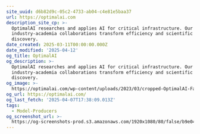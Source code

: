 ```yaml
---
site_uuid: d6b82d9c-05c2-4733-ab04-c4e81e5baa37
url: https://optimalai.com
description_site_cp: >-
  OptimalAI researches and applies AI for critical infrastructure. Our
  industry-academia collaborations transform efficiency and scientific
  discovery.
date_created: 2025-03-11T00:00:00.000Z
date_modified: '2025-04-12'
og_title: OptimalAI
og_description: >-
  OptimalAI researches and applies AI for critical infrastructure. Our
  industry-academia collaborations transform efficiency and scientific
  discovery.
og_image: >-
  https://optimalai.com/wp-content/uploads/2023/03/cropped-OptimalAI-Favicon-1-180x180.png
og_url: https://optimalai.com/
og_last_fetch: '2025-04-07T17:38:09.013Z'
tags:
  - Model-Producers
og_screenshot_url: >-
  https://og-screenshots-prod.s3.amazonaws.com/1920x1080/80/false/b9e04a6b4b2d210be75ea55da9b007b662333f3ac6c63e5f803480f02b9cf3ab.jpeg
---
```



























































